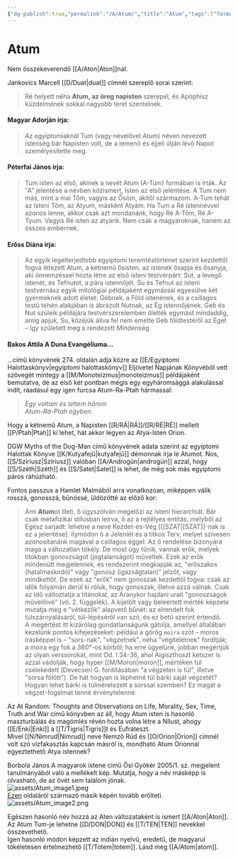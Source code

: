```yaml
---
{"dg-publish":true,"permalink":"/A/Atum/","title":"Atum","tags":["formatted🟢"],"created":"2023-10-03T11:35","updated":"2023-10-03T11:35"}
---
```



# Atum

Nem összekeverendő [[A/Aton\|Aton]]nal.  

Jankovics Marcell [[D/Duat\|duat]] címnél szereplő sorai szerint:  
> Ré helyett néha **Atum, az öreg napisten** szerepel, és Apóphisz küzdelmének sokkal nagyobb teret szentelnek.  

#### Magyar Adorján írja:

> Az egyiptomiaknál Tum (vagy névelővel Atum) néven nevezett istenség bár Napisten volt, de a lemenő és éjjeli útján lévő Napot személyesítette meg.  

#### Péterfai János írja:

> Tum isten az első, akinek a nevét Atum (A-Tum) formában is írták. Az "A" jelentése a névben közismert, Isten az első jelentése. A Tum nem más, mint a mai Tőm, vagyis az Ősöm, akitől származom. A-Tum tehát az Isteni Tőm, az Atyum, másként Atyám. Ha Tum a Ré istennévvel azonos lenne, akkor csak azt mondanánk, hogy Ré A-Tőm, Ré A-Tyum. Vagyis Ré isten az atyánk. Nem csak a magyaroknak, hanem az összes embernek.  

#### Erőss Diána írja:

> Az egyik legelterjedtebb egyiptomi teremtéstörténet szerint kezdettől fogva létezett Atum, a kétnemű ősisten, az istenek ősapja és ősanyja, aki önnemzéssel hozta létre az első isteni testvérpárt: Sut, a levegő istenét, és Tefnutot, a pára istennőjét. Su és Tefnut az isteni testvérnász egyik mitológiai példájaként egymással egyesülve két gyermeknek adott életet: Gébnek, a Föld istenének, és a csillagos testű tehén alakjában is ábrázolt Nutnak, az Ég istennőjének. Geb és Nut szüleik példájára testvérszerelemben ölelték egymást mindaddig, amíg apjuk, Su, közéjük állva fel nem emelte Geb földtestéről az Eget – így született meg a rendezett Mindenség.  

#### Bakos Attila A Duna Evangéliuma...

...című könyvének 274. oldalán adja közre az [[E/Egyiptomi Halottaskönyv\|egyiptomi halottaskönyv]] Eljövetel Napjának Könyvéből vett szövegét mintegy a [[M/Monoteizmus\|monoteizmus]] példájaként bemutatva, de az első két pontban mégis egy egyháromsággá alakulással indít, ráadásul egy igen furcsa Atum-Ra-Ptah hármassal:  
> *Egy voltam és lettem három*  
> *Atum-Rá-Ptah egyben.*  

Hogy a kétnemű Atum, a Napisten [[R/RÁ\|RÁ]]/[[R/RÉ\|RÉ]] mellett [[P/Ptah\|Ptah]] ki lehet, hát akkor legyen az Atya-Isten Orion.  

DGW Myths of the Dog-Man című könyvének adata szerint az egyiptomi Halottak Könyve [[K/Kutyafejű\|kutyafejű]] démonnak írja le Atumot. Nos, [[S/Szíriusz\|Szíriusz]] valóban [[A/Androgün\|androgün]] azzal, hogy [[S/Széth\|Széth]] és [[S/Satet\|Satet]] is lehet, de még sok más egyiptomi páros ráhúzható.  

Fontos passzus a Hamlet Malmából arra vonatkozóan, miképpen válik rosszá, gonosszá, bűnössé, üldözötté az előző kor:  
> Ami **Atum**ot illeti, ő úgyszólván megelőzi az isteni hierarchiát. Bár csak metafizikai stílusban leírva, ő az a rejtélyes entitás, melyből az Egész sarjadt: lehetne a neve Kezdet-és-Vég \[[[SZAT\|[SZAT]]-nak is ez a jelentése\]. Ilymódon ő a Jelenlét és a titkos Terv, melyet szívesen azonosítanánk magával a csillagos éggel. Az ő rendelése bizonyára maga a változatlan tökély. De most úgy tűnik, vannak erők, melyek titokban gonoszságot (jogtalanságot) műveltek. Ezek az erők mindenütt megjelennek, és rendszerint megkapják az, "erőszakos (hatalmaskodó)" vagy "gonosz (igazságtalan)" jelzőt, vagy mindkettőt. De ezek az "erők" nem gonoszak kezdettől fogva: csak az idők folyamán derül ki róluk, hogy gonoszak, illetve azzá válnak. Csak az Idő változtatja a titánokat, az Aranykor hajdani urait "gonoszságok művelőivé" (vö. 2. függelék). A kijelölt vagy beleértett mérték képzete mutatja meg e "vétkezők" alapvető bűnét: az elrendelt fok túlszárnyalásáról, túl-lépéséről van szó, és ez betű szerint értendő.  
> A megértést itt kizárólag gondatlanságunk gátolja, amellyel általában kezelünk pontos kifejezéseket: például a görög `moira` szót – moros írásképpel is – "sors-nak", "végzetnek", néha "végítéletnek" fordítják; a moira egy fok a 360°-os körből; ha erre ügyelünk, jobban megértjük az olyan verssorokat, mint Od. I 34-36, ahol Aigiszthoszt kétszer is azzal vádolják, hogy hyper [[M/Moron\|moron]], mértéken túl cselekedett (Devecseri G. fordításában "a végzeten is túl", illetve "sorsa fölött"). De hát hogyan is léphetné túl bárki saját végzetét? Hogyan lehet bárki is túlméretezett a sorssal szemben? Ez magát a végzet-fogalmat tenné érvénytelenné.  

Az At Random: Thoughts and Observations on Life, Morality, Sex, Time, Truth and War című könyvben az áll, hogy Atum isten is hasonló maszturbálás és magömlés révén hozta volna létre a Nílust, ahogy [[E/Enki\|Enki]] a [[T/Tigris\|Tigris]]t és Eufráteszt.  
Mivel [[N/Nimrud\|Nimrud]] neve Nemző Rúd és [[O/Orion\|Orion]] címnél volt szó vízfakasztás kapcsán másról is, mondható Atum Orionnal egyeztethető Atya istennek?  

Borbola János A magyarok istene című Ősi Gyökér 2005/1. sz. megjelent tanulmányából való a mellékelt kép. Mutatja, hogy a név másképp is olvasható, de az övét sem találom jónak.  
![assets/Atum_image1.jpeg](/img/user/A/assets/Atum_image1.jpeg)  
[Ezen](https://www.borbolajanos.com/images/stories/cikkek/Birok.pdf) oldaláról származó másik képén tovább erőlteti.  
![assets/Atum_image2.png](/img/user/A/assets/Atum_image2.png)  

Egészen hasonló név hozzá az Aten változataként is ismert [[A/Aton\|Aton]]. Az Atum Tum-je lehetne [[D/DON\|DON]] és [[T/TEN\|TEN]] nevekkel összevethető.  
Igen hasonló módon képzett az indián nyelvű, eredetű, de magyarul tökéletesen értelmezhető [[T/Totem\|totem]]. Lásd még [[A/Atom\|atom]].  